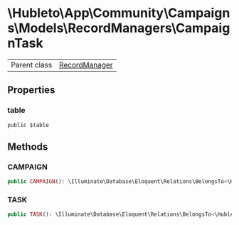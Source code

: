 
# \Hubleto\App\Community\Campaigns\Models\RecordManagers\CampaignTask
<table class='table-default dense'>
<tr><td>Parent class</td><td><a href="../../../../../Erp/RecordManager">RecordManager</a></td></tr></table>


## Properties

### table

`public $table`


## Methods

### CAMPAIGN

```php
public CAMPAIGN(): \Illuminate\Database\Eloquent\Relations\BelongsTo<\Hubleto\App\Community\Campaigns\Models\RecordManagers\Tag,\Hubleto\App\Community\Campaigns\Models\RecordManagers\LeadTag>
```


### TASK

```php
public TASK(): \Illuminate\Database\Eloquent\Relations\BelongsTo<\Hubleto\App\Community\Tasks\Models\RecordManagers\Task,\Hubleto\App\Community\Campaigns\Models\RecordManagers\LeadTag>
```

